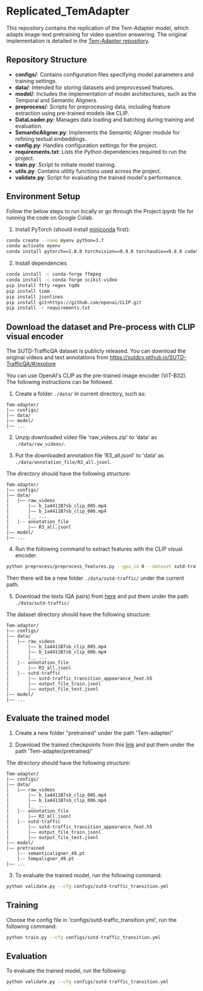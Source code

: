 # Replicated_TemAdapter
This repository contains the replication of the Tem-Adapter model, which adapts image-text pretraining for video question answering. The original implementation is detailed in the [Tem-Adapter repository](https://github.com/XLiu443/Tem-adapter).

## Repository Structure

- **configs/**: Contains configuration files specifying model parameters and training settings.
- **data/**: Intended for storing datasets and preprocessed features.
- **model/**: Includes the implementation of model architectures, such as the Temporal and Semantic Aligners.
- **preprocess/**: Scripts for preprocessing data, including feature extraction using pre-trained models like CLIP.
- **DataLoader.py**: Manages data loading and batching during training and evaluation.
- **SemanticAligner.py**: Implements the Semantic Aligner module for refining textual embeddings.
- **config.py**: Handles configuration settings for the project.
- **requirements.txt**: Lists the Python dependencies required to run the project.
- **train.py**: Script to initiate model training.
- **utils.py**: Contains utility functions used across the project.
- **validate.py**: Script for evaluating the trained model's performance.

## Environment Setup
Follow the below steps to run locally or go through the Project.ipynb file for running the code on Google Colab.
1. Install PyTorch (should install [miniconda](https://docs.conda.io/en/latest/miniconda.html) first):

```bash
conda create --name myenv python=3.7
conda activate myenv
conda install pytorch==1.8.0 torchvision==0.9.0 torchaudio==0.8.0 cudatoolkit=10.2 -c pytorch
```

2. Install dependencies 

```bash
conda install -c conda-forge ffmpeg
conda install -c conda-forge scikit-video
pip install ftfy regex tqdm
pip install timm
pip install jsonlines
pip install git+https://github.com/openai/CLIP.git
pip install -r requirements.txt
```

## Download the dataset and Pre-process with CLIP visual encoder

The SUTD-TrafficQA dataset is publicly released. You can download the original videos and text annotations from https://sutdcv.github.io/SUTD-TrafficQA/#/explore

You can use OpenAI's CLIP as the pre-trained image encoder (ViT-B32). The following instructions can be followed.

1. Create a folder `./data/` in current directory, such as:
```
Tem-adapter/
|–– configs/
|–– data/
|–– model/
|–– ...
```

2. Unzip downloaded video file 'raw_videos.zip' to 'data' as `./data/raw_videos/`.

3. Put the downloaded annotation file 'R3_all.jsonl' to 'data' as `./data/annotation_file/R3_all.jsonl`.


The directory should have the following structure:

```
Tem-adapter/
|–– configs/
|–– data/
|   |–– raw_videos
|       |–– b_1a4411B7sb_clip_005.mp4
|       |–– b_1a4411B7sb_clip_006.mp4
|       |__ ...  
|   |-- annotation_file
|       |–– R3_all.jsonl
|–– model/
|–– ...
```

4. Run the following command to extract features with the CLIP visual encoder.

```bash
python preprocess/preprocess_features.py --gpu_id 0 --dataset sutd-traffic --model clip_image 
```
Then there will be a new folder `./data/sutd-traffic/` under the current path.


5. Download the texts (QA pairs) from [here](https://drive.google.com/drive/folders/1NgfWg6MBD_LYGBXlJqUtlZ52ZEivFSKE?usp=sharing) and put them under the path `./data/sutd-traffic/` 

The dataset directory should have the following structure:

```
Tem-adapter/
|–– configs/
|–– data/
|   |–– raw_videos
|       |–– b_1a4411B7sb_clip_005.mp4
|       |–– b_1a4411B7sb_clip_006.mp4
|       |__ ...
|   |-- annotation_file
|       |–– R3_all.jsonl
|   |-- sutd-traffic
|       |–– sutd-traffic_transition_appearance_feat.h5
|       |–– output_file_train.jsonl
|       |–– output_file_test.jsonl
|–– model/
|–– ...
```

## Evaluate the trained model

1. Create a new folder "pretrained" under the path 'Tem-adapter/'

2. Download the trained checkpoints from this [link](https://drive.google.com/drive/folders/1SplEKEjrp-Uw-PxziyBHvUuU-yQ0YevX?usp=sharing) and put them under the path 'Tem-adapter/pretrained/'


The directory should have the following structure:

```
Tem-adapter/
|–– configs/
|–– data/
|   |–– raw_videos
|       |–– b_1a4411B7sb_clip_005.mp4
|       |–– b_1a4411B7sb_clip_006.mp4
|       |__ ...
|   |-- annotation_file
|       |–– R3_all.jsonl
|   |-- sutd-traffic
|       |–– sutd-traffic_transition_appearance_feat.h5
|       |–– output_file_train.jsonl
|       |–– output_file_test.jsonl
|–– model/
|–– pretrained
    |-- semanticaligner_49.pt
    |-- tempaligner_49.pt
|–– ...
```

3. To evaluate the trained model, run the following command:

```bash
python validate.py --cfg configs/sutd-traffic_transition.yml
```




## Training

Choose the config file in 'configs/sutd-traffic_transition.yml', run the following command:

```bash
python train.py --cfg configs/sutd-traffic_transition.yml
```


## Evaluation

To evaluate the trained model, run the following:

```bash
python validate.py --cfg configs/sutd-traffic_transition.yml
```

